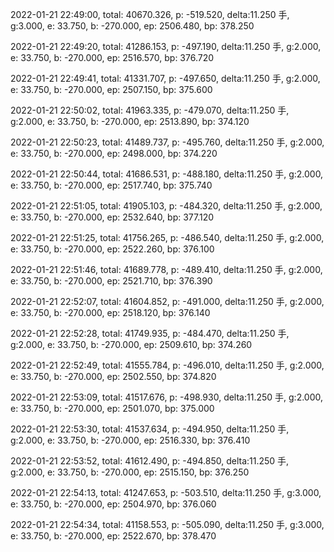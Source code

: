 2022-01-21 22:49:00, total: 40670.326, p: -519.520, delta:11.250 手, g:3.000, e: 33.750, b: -270.000, ep: 2506.480, bp: 378.250

2022-01-21 22:49:20, total: 41286.153, p: -497.190, delta:11.250 手, g:2.000, e: 33.750, b: -270.000, ep: 2516.570, bp: 376.720

2022-01-21 22:49:41, total: 41331.707, p: -497.650, delta:11.250 手, g:2.000, e: 33.750, b: -270.000, ep: 2507.150, bp: 375.600

2022-01-21 22:50:02, total: 41963.335, p: -479.070, delta:11.250 手, g:2.000, e: 33.750, b: -270.000, ep: 2513.890, bp: 374.120

2022-01-21 22:50:23, total: 41489.737, p: -495.760, delta:11.250 手, g:2.000, e: 33.750, b: -270.000, ep: 2498.000, bp: 374.220

2022-01-21 22:50:44, total: 41686.531, p: -488.180, delta:11.250 手, g:2.000, e: 33.750, b: -270.000, ep: 2517.740, bp: 375.740

2022-01-21 22:51:05, total: 41905.103, p: -484.320, delta:11.250 手, g:2.000, e: 33.750, b: -270.000, ep: 2532.640, bp: 377.120

2022-01-21 22:51:25, total: 41756.265, p: -486.540, delta:11.250 手, g:2.000, e: 33.750, b: -270.000, ep: 2522.260, bp: 376.100

2022-01-21 22:51:46, total: 41689.778, p: -489.410, delta:11.250 手, g:2.000, e: 33.750, b: -270.000, ep: 2521.710, bp: 376.390

2022-01-21 22:52:07, total: 41604.852, p: -491.000, delta:11.250 手, g:2.000, e: 33.750, b: -270.000, ep: 2518.120, bp: 376.140

2022-01-21 22:52:28, total: 41749.935, p: -484.470, delta:11.250 手, g:2.000, e: 33.750, b: -270.000, ep: 2509.610, bp: 374.260

2022-01-21 22:52:49, total: 41555.784, p: -496.010, delta:11.250 手, g:2.000, e: 33.750, b: -270.000, ep: 2502.550, bp: 374.820

2022-01-21 22:53:09, total: 41517.676, p: -498.930, delta:11.250 手, g:2.000, e: 33.750, b: -270.000, ep: 2501.070, bp: 375.000

2022-01-21 22:53:30, total: 41537.634, p: -494.950, delta:11.250 手, g:2.000, e: 33.750, b: -270.000, ep: 2516.330, bp: 376.410

2022-01-21 22:53:52, total: 41612.490, p: -494.850, delta:11.250 手, g:2.000, e: 33.750, b: -270.000, ep: 2515.150, bp: 376.250

2022-01-21 22:54:13, total: 41247.653, p: -503.510, delta:11.250 手, g:3.000, e: 33.750, b: -270.000, ep: 2504.970, bp: 376.060

2022-01-21 22:54:34, total: 41158.553, p: -505.090, delta:11.250 手, g:3.000, e: 33.750, b: -270.000, ep: 2522.670, bp: 378.470